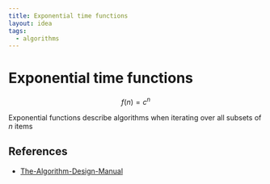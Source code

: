 ```yaml
---
title: Exponential time functions
layout: idea
tags:
  - algorithms
---
```


# Exponential time functions

$$f(n)=c^n$$

Exponential functions describe algorithms when iterating over all subsets of $n$ items

## References

- [The-Algorithm-Design-Manual](/reference/The-Algorithm-Design-Manual)
